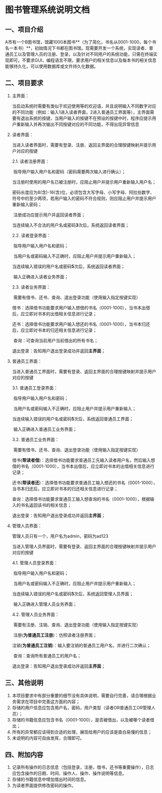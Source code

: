 # 图书管理系统说明文档

## 一、项目介绍

A市有一个B图书馆，馆藏1000本图书**（为了简化，书名从0001-1000，每个书名一本书）**，初始情况下书都在图书馆。现需要开发一个系统，实现读者、普通员工以及管理人员的注册、登录，以及针对不同用户的系统功能，只需在终端实现即可，不要求GUI，编程语言不限，要求用户的相关信息以及每本书的相关信息能够持久化，可以使用数据库或文件持久化数据。

## 二、项目要求

1. 主界面：

   当启动系统时需要有类似于欢迎使用等的欢迎语，并且说明输入不同数字对应的不同功能（例如：输入1进入读者界面，2进入普通员工界面等），主界面需要有退出系统的按键，当用户输入的按键不在预设的按键中时，程序应提示用户重新输入并再次输出不同按键对应的不同功能，不得出现异常信息

2. 读者界面：

   当进入读者界面时，需要有登录、注册、返回主界面的合理按键映射并提示用户对应的按键

   2.1. 读者注册界面：

   ​		指导用户输入用户名和密码（密码需要两次输入进行确认）；

   ​		当注册时使用的用户名已被注册时，应阻止用户并提示用户重新输入用户名；

   ​		密码长度应为8(含)-16(含)位，必须包含大写字母、小写字母、阿拉伯数字、符号中的至少两项，若用户输入的密码不符合规则，则应阻止用户并提示用户重新输入密码；

   ​		注册成功应提示用户并返回读者界面；

   ​		当连续输入不合法的用户名或密码**3**次后，系统返回读者界面；

   2.2. 读者登录界面：

   ​		指导用户输入用户名和密码；

   ​		当用户名或密码输入不正确时，应阻止用户并提示用户重新输入；

   ​		当连续输入错误的用户名或密码**5**次后，系统返回读者界面；

   ​		输入正确进入读者业务界面；

   2.3. 读者业务界面：

   ​		需要有借书、还书、查询、退出登录功能（使用输入指定按键实现）

   ​		借书：选择借书功能要求用户输入想借的书名（0001-1000），当书本出借后，应立即对书本的出借相关信息进行记录；

   ​		还书：选择借书功能要求用户输入想还的书名（0001-1000），当书本归还后，应立即对书本的归还相关信息进行记录；

   ​		查询：可查询当前用户当前借出的所有书名；

   ​		退出登录：告知用户退出登录成功并返回**主界面**；

3. 普通员工界面：

   当进入普通员工界面时，需要有登录、返回主界面的合理按键映射并提示用户对应的按键

   3.1. 普通员工登录界面：

   ​		指导用户输入用户名和密码；

   ​		当用户名或密码输入不正确时，应阻止用户并提示用户重新输入；

   ​		当连续输入错误的用户名或密码**5**次后，系统返回普通员工界面；

   ​		输入正确进入普通员工业务界面；

   3.2. 普通员工业务界面：

   ​		需要有借书、还书、查询、退出登录功能（使用输入指定按键实现）

   ​		借书(**帮读者借**)：选择借书功能要求普通员工先输入读者用户名，然后输入想借的书名（0001-1000），当书本出借后，应立即对书本的出借相关信息进行记录；

   ​		还书(**帮读者还**)：选择借书功能要求普通员工输入想还的书名（0001-1000），当书本归还后，应立即对书本的归还相关信息进行记录；

   ​		查询：选择借书功能要求普通员工输入想查询的书名（0001-1000），根据输入的书名返回该书的相关信息；

   ​		退出登录：告知用户退出登录成功并返回**主界面**；

4. 管理人员界面：

   管理人员只有一个，用户名为admin，密码为ad123

   当进入管理人员界面时，需要有登录、返回主界面的合理按键映射并提示用户对应的按键

   4.1. 管理人员登录界面：

   ​		指导用户输入用户名和密码；

   ​		当用户名或密码输入不正确时，应阻止用户并提示用户重新输入；

   ​		当连续输入错误的用户名或密码**5**次后，系统返回管理人员界面；

   ​		输入正确进入管理人员业务界面；

   4.2. 管理人员业务界面：

   ​		需要有注册、注销、查询、退出登录功能（使用输入指定按键实现）

   ​		注册(**为普通员工注册**)：仿照读者注册界面；

   ​		注销(**为普通员工注销**)：输入要注销的普通员工用户名，并进行二次确认；

   ​		查询：查询所有普通员工的用户名；

   ​		退出登录：告知用户退出登录成功并返回**主界面**；

## 三、其他说明

1. 本项目要求中有部分重要的细节没有具体说明，需要自行完善，请合理根据业务需求在项目中完善这方面的内容；
2. 存储的用户信息应包含用户名，密码，用户类型（读者OR普通员工OR管理人员）；
3. 存储的书籍信息应包含书名（0001-1000），是否被借出，以及被哪个读者借出；
4. 所有的异常都应该得到合适的处理，展现给用户的应该是直白易懂的信息；
5. 未说明的内容可自由发挥，合理即可。

## 四、附加内容

1. 记录所有操作的日志信息（包括登录，注册，借书，还书等重要操作），日志应包含操作的日期、时间、操作人、操作、操作说明等信息。
2. 存储的书籍信息中增加借出时间的信息。
3. 为读者界面提供修改密码的操作。